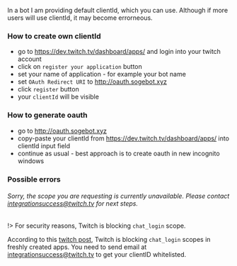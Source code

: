 In a bot I am providing default clientId, which you can use.
Although if more users will use clientId, it may become errorneous.

### How to create own clientId

- go to https://dev.twitch.tv/dashboard/apps/ and login into your twitch account
- click on `register your application` button
- set your name of application - for example your bot name
- set `OAuth Redirect URI` to http://oauth.sogebot.xyz
- click `register` button
- your `clientId` will be visible

### How to generate oauth

- go to http://oauth.sogebot.xyz
- copy-paste your clientId from https://dev.twitch.tv/dashboard/apps/ into clientId input field
- continue as usual - best approach is to create oauth in new incognito windows

### Possible errors
###### Sorry, the scope you are requesting is currently unavailable. Please contact integrationsuccess@twitch.tv for next steps.

!> For security reasons, Twitch is blocking `chat_login` scope.

According to this [twitch post](https://discuss.dev.twitch.tv/t/the-scope-you-are-requesting-is-currently-unavailable/17038/6),
Twitch is blocking `chat_login` scopes in freshly created apps. You need to send
email at integrationsuccess@twitch.tv to get your clientID whitelisted.